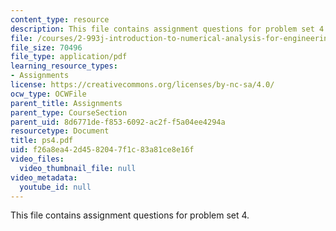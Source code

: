 ```yaml
---
content_type: resource
description: This file contains assignment questions for problem set 4.
file: /courses/2-993j-introduction-to-numerical-analysis-for-engineering-13-002j-spring-2005/f26a8ea42d4582047f1c83a81ce8e16f_ps4.pdf
file_size: 70496
file_type: application/pdf
learning_resource_types:
- Assignments
license: https://creativecommons.org/licenses/by-nc-sa/4.0/
ocw_type: OCWFile
parent_title: Assignments
parent_type: CourseSection
parent_uid: 8d6771de-f853-6092-ac2f-f5a04ee4294a
resourcetype: Document
title: ps4.pdf
uid: f26a8ea4-2d45-8204-7f1c-83a81ce8e16f
video_files:
  video_thumbnail_file: null
video_metadata:
  youtube_id: null
---
```

This file contains assignment questions for problem set 4.